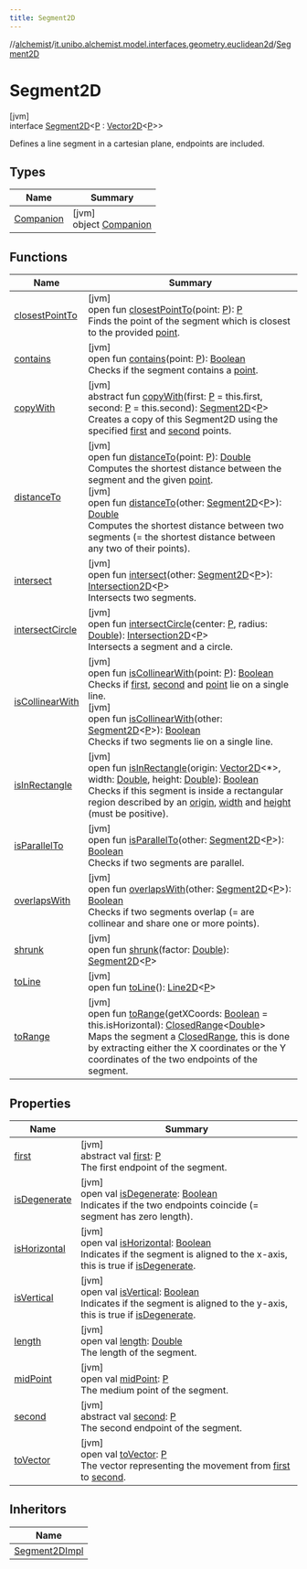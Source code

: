```yaml
---
title: Segment2D
---
```

//[alchemist](../../../index.html)/[it.unibo.alchemist.model.interfaces.geometry.euclidean2d](../index.html)/[Segment2D](index.html)



# Segment2D



[jvm]\
interface [Segment2D](index.html)<[P](index.html) : [Vector2D](../../it.unibo.alchemist.model.interfaces.geometry/-vector2-d/index.html)<[P](index.html)>>

Defines a line segment in a cartesian plane, endpoints are included.



## Types


| Name | Summary |
|---|---|
| [Companion](-companion/index.html) | [jvm]<br>object [Companion](-companion/index.html) |


## Functions


| Name | Summary |
|---|---|
| [closestPointTo](closest-point-to.html) | [jvm]<br>open fun [closestPointTo](closest-point-to.html)(point: [P](index.html)): [P](index.html)<br>Finds the point of the segment which is closest to the provided [point](closest-point-to.html). |
| [contains](contains.html) | [jvm]<br>open fun [contains](contains.html)(point: [P](index.html)): [Boolean](https://kotlinlang.org/api/latest/jvm/stdlib/kotlin/-boolean/index.html)<br>Checks if the segment contains a [point](contains.html). |
| [copyWith](copy-with.html) | [jvm]<br>abstract fun [copyWith](copy-with.html)(first: [P](index.html) = this.first, second: [P](index.html) = this.second): [Segment2D](index.html)<[P](index.html)><br>Creates a copy of this Segment2D using the specified [first](copy-with.html) and [second](copy-with.html) points. |
| [distanceTo](distance-to.html) | [jvm]<br>open fun [distanceTo](distance-to.html)(point: [P](index.html)): [Double](https://kotlinlang.org/api/latest/jvm/stdlib/kotlin/-double/index.html)<br>Computes the shortest distance between the segment and the given [point](distance-to.html).<br>[jvm]<br>open fun [distanceTo](distance-to.html)(other: [Segment2D](index.html)<[P](index.html)>): [Double](https://kotlinlang.org/api/latest/jvm/stdlib/kotlin/-double/index.html)<br>Computes the shortest distance between two segments (= the shortest distance between any two of their points). |
| [intersect](intersect.html) | [jvm]<br>open fun [intersect](intersect.html)(other: [Segment2D](index.html)<[P](index.html)>): [Intersection2D](../-intersection2-d/index.html)<[P](index.html)><br>Intersects two segments. |
| [intersectCircle](intersect-circle.html) | [jvm]<br>open fun [intersectCircle](intersect-circle.html)(center: [P](index.html), radius: [Double](https://kotlinlang.org/api/latest/jvm/stdlib/kotlin/-double/index.html)): [Intersection2D](../-intersection2-d/index.html)<[P](index.html)><br>Intersects a segment and a circle. |
| [isCollinearWith](is-collinear-with.html) | [jvm]<br>open fun [isCollinearWith](is-collinear-with.html)(point: [P](index.html)): [Boolean](https://kotlinlang.org/api/latest/jvm/stdlib/kotlin/-boolean/index.html)<br>Checks if [first](https://kotlinlang.org/api/latest/jvm/stdlib/kotlin.collections/index.html), [second](second.html) and [point](is-collinear-with.html) lie on a single line.<br>[jvm]<br>open fun [isCollinearWith](is-collinear-with.html)(other: [Segment2D](index.html)<[P](index.html)>): [Boolean](https://kotlinlang.org/api/latest/jvm/stdlib/kotlin/-boolean/index.html)<br>Checks if two segments lie on a single line. |
| [isInRectangle](is-in-rectangle.html) | [jvm]<br>open fun [isInRectangle](is-in-rectangle.html)(origin: [Vector2D](../../it.unibo.alchemist.model.interfaces.geometry/-vector2-d/index.html)<*>, width: [Double](https://kotlinlang.org/api/latest/jvm/stdlib/kotlin/-double/index.html), height: [Double](https://kotlinlang.org/api/latest/jvm/stdlib/kotlin/-double/index.html)): [Boolean](https://kotlinlang.org/api/latest/jvm/stdlib/kotlin/-boolean/index.html)<br>Checks if this segment is inside a rectangular region described by an [origin](is-in-rectangle.html), [width](is-in-rectangle.html) and [height](is-in-rectangle.html) (must be positive). |
| [isParallelTo](is-parallel-to.html) | [jvm]<br>open fun [isParallelTo](is-parallel-to.html)(other: [Segment2D](index.html)<[P](index.html)>): [Boolean](https://kotlinlang.org/api/latest/jvm/stdlib/kotlin/-boolean/index.html)<br>Checks if two segments are parallel. |
| [overlapsWith](overlaps-with.html) | [jvm]<br>open fun [overlapsWith](overlaps-with.html)(other: [Segment2D](index.html)<[P](index.html)>): [Boolean](https://kotlinlang.org/api/latest/jvm/stdlib/kotlin/-boolean/index.html)<br>Checks if two segments overlap (= are collinear and share one or more points). |
| [shrunk](shrunk.html) | [jvm]<br>open fun [shrunk](shrunk.html)(factor: [Double](https://kotlinlang.org/api/latest/jvm/stdlib/kotlin/-double/index.html)): [Segment2D](index.html)<[P](index.html)> |
| [toLine](to-line.html) | [jvm]<br>open fun [toLine](to-line.html)(): [Line2D](../-line2-d/index.html)<[P](index.html)> |
| [toRange](to-range.html) | [jvm]<br>open fun [toRange](to-range.html)(getXCoords: [Boolean](https://kotlinlang.org/api/latest/jvm/stdlib/kotlin/-boolean/index.html) = this.isHorizontal): [ClosedRange](https://kotlinlang.org/api/latest/jvm/stdlib/kotlin.ranges/-closed-range/index.html)<[Double](https://kotlinlang.org/api/latest/jvm/stdlib/kotlin/-double/index.html)><br>Maps the segment a [ClosedRange](https://kotlinlang.org/api/latest/jvm/stdlib/kotlin.ranges/-closed-range/index.html), this is done by extracting either the X coordinates or the Y coordinates of the two endpoints of the segment. |


## Properties


| Name | Summary |
|---|---|
| [first](first.html) | [jvm]<br>abstract val [first](first.html): [P](index.html)<br>The first endpoint of the segment. |
| [isDegenerate](is-degenerate.html) | [jvm]<br>open val [isDegenerate](is-degenerate.html): [Boolean](https://kotlinlang.org/api/latest/jvm/stdlib/kotlin/-boolean/index.html)<br>Indicates if the two endpoints coincide (= segment has zero length). |
| [isHorizontal](is-horizontal.html) | [jvm]<br>open val [isHorizontal](is-horizontal.html): [Boolean](https://kotlinlang.org/api/latest/jvm/stdlib/kotlin/-boolean/index.html)<br>Indicates if the segment is aligned to the x-axis, this is true if [isDegenerate](is-degenerate.html). |
| [isVertical](is-vertical.html) | [jvm]<br>open val [isVertical](is-vertical.html): [Boolean](https://kotlinlang.org/api/latest/jvm/stdlib/kotlin/-boolean/index.html)<br>Indicates if the segment is aligned to the y-axis, this is true if [isDegenerate](is-degenerate.html). |
| [length](length.html) | [jvm]<br>open val [length](length.html): [Double](https://kotlinlang.org/api/latest/jvm/stdlib/kotlin/-double/index.html)<br>The length of the segment. |
| [midPoint](mid-point.html) | [jvm]<br>open val [midPoint](mid-point.html): [P](index.html)<br>The medium point of the segment. |
| [second](second.html) | [jvm]<br>abstract val [second](second.html): [P](index.html)<br>The second endpoint of the segment. |
| [toVector](to-vector.html) | [jvm]<br>open val [toVector](to-vector.html): [P](index.html)<br>The vector representing the movement from [first](https://kotlinlang.org/api/latest/jvm/stdlib/kotlin.collections/index.html) to [second](second.html). |


## Inheritors


| Name |
|---|
| [Segment2DImpl](../../it.unibo.alchemist.model.implementations.geometry.euclidean2d/-segment2-d-impl/index.html) |

